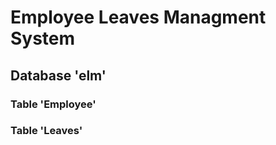 # Employee Leaves Managment System





## Database 'elm'

### Table 'Employee'


### Table 'Leaves'




